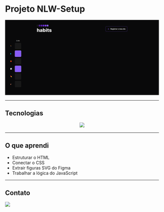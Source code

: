 # Projeto NLW-Setup

![preview](./.github/preview.png)

---

## Tecnologias

<p align="center">
  <a href="https://skillicons.dev">
    <img src="https://skillicons.dev/icons?i=vscode,figma,html,css,javascript,discord" />
  </a>
</p>

---

## O que aprendi

- Estruturar o HTML
- Conectar o CSS
- Extrair figuras SVG do Figma
- Trabalhar a lógica do JavaScript

---

## Contato

<a href = "mailto:probertos717@gmail.com"><img src="https://img.shields.io/badge/Gmail-D14836?style=for-the-badge&logo=gmail&logoColor=white" target="_blank">
